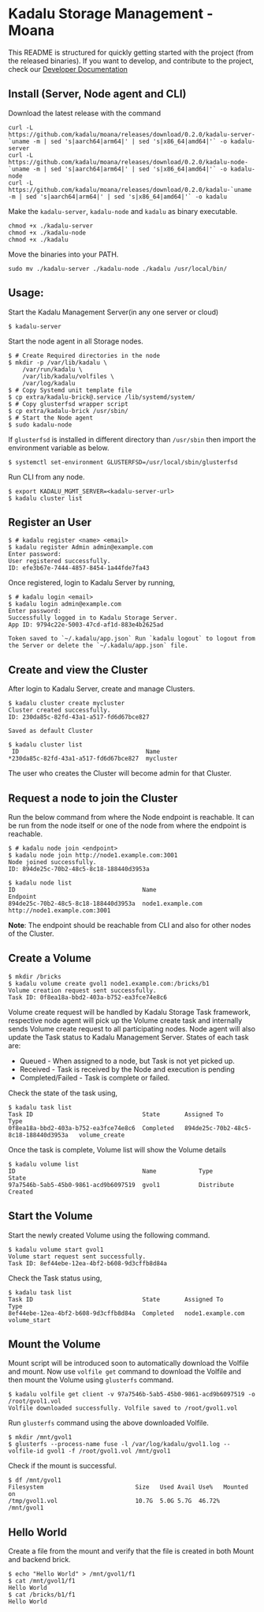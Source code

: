 # Kadalu Storage Management - Moana

This README is structured for quickly getting started with the project (from the released binaries). If you want to develop, and contribute to the project, check our [Developer Documentation](./docs/development.md)

## Install (Server, Node agent and CLI)

Download the latest release with the command

```
curl -L https://github.com/kadalu/moana/releases/download/0.2.0/kadalu-server-`uname -m | sed 's|aarch64|arm64|' | sed 's|x86_64|amd64|'` -o kadalu-server
curl -L https://github.com/kadalu/moana/releases/download/0.2.0/kadalu-node-`uname -m | sed 's|aarch64|arm64|' | sed 's|x86_64|amd64|'` -o kadalu-node
curl -L https://github.com/kadalu/moana/releases/download/0.2.0/kadalu-`uname -m | sed 's|aarch64|arm64|' | sed 's|x86_64|amd64|'` -o kadalu
```

Make the `kadalu-server`, `kadalu-node` and `kadalu` as binary executable.

```
chmod +x ./kadalu-server
chmod +x ./kadalu-node
chmod +x ./kadalu
```

Move the binaries into your PATH.

```
sudo mv ./kadalu-server ./kadalu-node ./kadalu /usr/local/bin/
```

## Usage:

Start the Kadalu Management Server(in any one server or cloud)

```
$ kadalu-server
```

Start the node agent in all Storage nodes.

```
$ # Create Required directories in the node
$ mkdir -p /var/lib/kadalu \
    /var/run/kadalu \
    /var/lib/kadalu/volfiles \
    /var/log/kadalu
$ # Copy Systemd unit template file
$ cp extra/kadalu-brick@.service /lib/systemd/system/
$ # Copy glusterfsd wrapper script
$ cp extra/kadalu-brick /usr/sbin/
$ # Start the Node agent
$ sudo kadalu-node
```

If `glusterfsd` is installed in different directory than `/usr/sbin` then import the environment variable as below.

```
$ systemctl set-environment GLUSTERFSD=/usr/local/sbin/glusterfsd
```

Run CLI from any node.

```
$ export KADALU_MGMT_SERVER=<kadalu-server-url>
$ kadalu cluster list
```

## Register an User

```
$ # kadalu register <name> <email>
$ kadalu register Admin admin@example.com
Enter password:
User registered successfully.
ID: efe3b67e-7444-4857-8454-1a44fde7fa43
```

Once registered, login to Kadalu Server by running,

```
$ # kadalu login <email>
$ kadalu login admin@example.com
Enter password:
Successfully logged in to Kadalu Storage Server.
App ID: 9794c22e-5003-47cd-af1d-883e4b2625ad

Token saved to `~/.kadalu/app.json` Run `kadalu logout` to logout from the Server or delete the `~/.kadalu/app.json` file.
```

## Create and view the Cluster

After login to Kadalu Server, create and manage Clusters.

```
$ kadalu cluster create mycluster
Cluster created successfully.
ID: 230da85c-82fd-43a1-a517-fd6d67bce827

Saved as default Cluster

$ kadalu cluster list
 ID                                    Name
*230da85c-82fd-43a1-a517-fd6d67bce827  mycluster
```

The user who creates the Cluster will become admin for that Cluster.

## Request a node to join the Cluster

Run the below command from where the Node endpoint is reachable. It can be run from the node itself or one of the node from where the endpoint is reachable.

```
$ # kadalu node join <endpoint>
$ kadalu node join http://node1.example.com:3001
Node joined successfully.
ID: 894de25c-70b2-48c5-8c18-188440d3953a

$ kadalu node list
ID                                    Name                       Endpoint
894de25c-70b2-48c5-8c18-188440d3953a  node1.example.com          http://node1.example.com:3001
```

**Note**: The endpoint should be reachable from CLI and also for other nodes of the Cluster.

## Create a Volume

```
$ mkdir /bricks
$ kadalu volume create gvol1 node1.example.com:/bricks/b1
Volume creation request sent successfully.
Task ID: 0f8ea18a-bbd2-403a-b752-ea3fce74e8c6
```

Volume create request will be handled by Kadalu Storage Task framework, respective node agent will pick up the Volume create task and internally sends Volume create request to all participating nodes. Node agent will also update the Task status to Kadalu Management Server. States of each task are:

* Queued - When assigned to a node, but Task is not yet picked up.
* Received - Task is received by the Node and execution is pending
* Completed/Failed - Task is complete or failed.

Check the state of the task using,

```
$ kadalu task list
Task ID                               State       Assigned To                            Type
0f8ea18a-bbd2-403a-b752-ea3fce74e8c6  Completed   894de25c-70b2-48c5-8c18-188440d3953a   volume_create
```

Once the task is complete, Volume list will show the Volume details

```
$ kadalu volume list
ID                                    Name            Type            State
97a7546b-5ab5-45b0-9861-acd9b6097519  gvol1           Distribute      Created
```

## Start the Volume

Start the newly created Volume using the following command.

```
$ kadalu volume start gvol1
Volume start request sent successfully.
Task ID: 8ef44ebe-12ea-4bf2-b608-9d3cffb8d84a
```

Check the Task status using,

```
$ kadalu task list
Task ID                               State       Assigned To           Type
8ef44ebe-12ea-4bf2-b608-9d3cffb8d84a  Completed   node1.example.com     volume_start
```

## Mount the Volume

Mount script will be introduced soon to automatically download the Volfile and mount. Now use `volfile get` command to download the Volfile and then mount the Volume using `glusterfs` command.

```
$ kadalu volfile get client -v 97a7546b-5ab5-45b0-9861-acd9b6097519 -o /root/gvol1.vol
Volfile downloaded successfully. Volfile saved to /root/gvol1.vol
```

Run `glusterfs` command using the above downloaded Volfile.

```
$ mkdir /mnt/gvol1
$ glusterfs --process-name fuse -l /var/log/kadalu/gvol1.log --volfile-id gvol1 -f /root/gvol1.vol /mnt/gvol1
```

Check if the mount is successful.

```
$ df /mnt/gvol1
Filesystem                          Size   Used Avail Use%   Mounted on
/tmp/gvol1.vol                      10.7G  5.0G 5.7G  46.72% /mnt/gvol1
```

## Hello World

Create a file from the mount and verify that the file is created in both Mount and backend brick.

```
$ echo "Hello World" > /mnt/gvol1/f1
$ cat /mnt/gvol1/f1
Hello World
$ cat /bricks/b1/f1
Hello World
```
